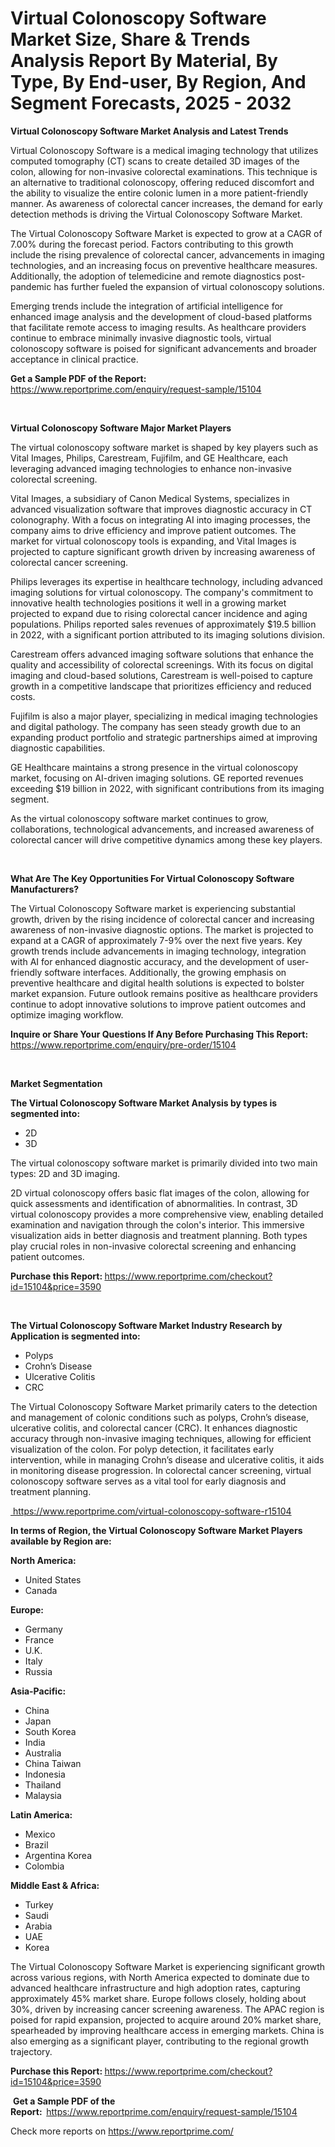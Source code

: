 <p><h1>Virtual Colonoscopy Software Market Size, Share & Trends Analysis Report By Material, By Type, By End-user, By Region, And Segment Forecasts, 2025 - 2032</h1></p><p><strong>Virtual Colonoscopy Software Market Analysis and Latest Trends</strong></p>
<p><p>Virtual Colonoscopy Software is a medical imaging technology that utilizes computed tomography (CT) scans to create detailed 3D images of the colon, allowing for non-invasive colorectal examinations. This technique is an alternative to traditional colonoscopy, offering reduced discomfort and the ability to visualize the entire colonic lumen in a more patient-friendly manner. As awareness of colorectal cancer increases, the demand for early detection methods is driving the Virtual Colonoscopy Software Market.</p><p>The Virtual Colonoscopy Software Market is expected to grow at a CAGR of 7.00% during the forecast period. Factors contributing to this growth include the rising prevalence of colorectal cancer, advancements in imaging technologies, and an increasing focus on preventive healthcare measures. Additionally, the adoption of telemedicine and remote diagnostics post-pandemic has further fueled the expansion of virtual colonoscopy solutions. </p><p>Emerging trends include the integration of artificial intelligence for enhanced image analysis and the development of cloud-based platforms that facilitate remote access to imaging results. As healthcare providers continue to embrace minimally invasive diagnostic tools, virtual colonoscopy software is poised for significant advancements and broader acceptance in clinical practice.</p></p>
<p><strong>Get a Sample PDF of the Report:&nbsp;</strong> <a href="https://www.reportprime.com/enquiry/request-sample/15104?utm_campaign=3551&utm_medium=2&utm_source=Github&utm_content=ia&utm_term=20032025&utm_id=virtual-colonoscopy-software">https://www.reportprime.com/enquiry/request-sample/15104</a></p>
<p>&nbsp;</p>
<p><strong>Virtual Colonoscopy Software Major Market Players</strong></p>
<p><p>The virtual colonoscopy software market is shaped by key players such as Vital Images, Philips, Carestream, Fujifilm, and GE Healthcare, each leveraging advanced imaging technologies to enhance non-invasive colorectal screening.</p><p>Vital Images, a subsidiary of Canon Medical Systems, specializes in advanced visualization software that improves diagnostic accuracy in CT colonography. With a focus on integrating AI into imaging processes, the company aims to drive efficiency and improve patient outcomes. The market for virtual colonoscopy tools is expanding, and Vital Images is projected to capture significant growth driven by increasing awareness of colorectal cancer screening.</p><p>Philips leverages its expertise in healthcare technology, including advanced imaging solutions for virtual colonoscopy. The company's commitment to innovative health technologies positions it well in a growing market projected to expand due to rising colorectal cancer incidence and aging populations. Philips reported sales revenues of approximately $19.5 billion in 2022, with a significant portion attributed to its imaging solutions division.</p><p>Carestream offers advanced imaging software solutions that enhance the quality and accessibility of colorectal screenings. With its focus on digital imaging and cloud-based solutions, Carestream is well-poised to capture growth in a competitive landscape that prioritizes efficiency and reduced costs.</p><p>Fujifilm is also a major player, specializing in medical imaging technologies and digital pathology. The company has seen steady growth due to an expanding product portfolio and strategic partnerships aimed at improving diagnostic capabilities.</p><p>GE Healthcare maintains a strong presence in the virtual colonoscopy market, focusing on AI-driven imaging solutions. GE reported revenues exceeding $19 billion in 2022, with significant contributions from its imaging segment.</p><p>As the virtual colonoscopy software market continues to grow, collaborations, technological advancements, and increased awareness of colorectal cancer will drive competitive dynamics among these key players.</p></p>
<p>&nbsp;</p>
<p><strong>What Are The Key Opportunities For Virtual Colonoscopy Software Manufacturers?</strong></p>
<p><p>The Virtual Colonoscopy Software market is experiencing substantial growth, driven by the rising incidence of colorectal cancer and increasing awareness of non-invasive diagnostic options. The market is projected to expand at a CAGR of approximately 7-9% over the next five years. Key growth trends include advancements in imaging technology, integration with AI for enhanced diagnostic accuracy, and the development of user-friendly software interfaces. Additionally, the growing emphasis on preventive healthcare and digital health solutions is expected to bolster market expansion. Future outlook remains positive as healthcare providers continue to adopt innovative solutions to improve patient outcomes and optimize imaging workflow.</p></p>
<p><strong>Inquire or Share Your Questions If Any Before Purchasing This Report:</strong> <a href="https://www.reportprime.com/enquiry/pre-order/15104?utm_campaign=3551&utm_medium=2&utm_source=Github&utm_content=ia&utm_term=20032025&utm_id=virtual-colonoscopy-software">https://www.reportprime.com/enquiry/pre-order/15104</a></p>
<p>&nbsp;</p>
<p><strong>Market Segmentation</strong></p>
<p><strong>The Virtual Colonoscopy Software Market Analysis by types is segmented into:</strong></p>
<p><ul><li>2D</li><li>3D</li></ul></p>
<p><p>The virtual colonoscopy software market is primarily divided into two main types: 2D and 3D imaging. </p><p>2D virtual colonoscopy offers basic flat images of the colon, allowing for quick assessments and identification of abnormalities. In contrast, 3D virtual colonoscopy provides a more comprehensive view, enabling detailed examination and navigation through the colon's interior. This immersive visualization aids in better diagnosis and treatment planning. Both types play crucial roles in non-invasive colorectal screening and enhancing patient outcomes.</p></p>
<p><strong>Purchase this Report:&nbsp;</strong><a href="https://www.reportprime.com/checkout?id=15104&price=3590&utm_campaign=3551&utm_medium=2&utm_source=Github&utm_content=ia&utm_term=20032025&utm_id=virtual-colonoscopy-software">https://www.reportprime.com/checkout?id=15104&price=3590</a></p>
<p>&nbsp;</p>
<p><strong>The Virtual Colonoscopy Software Market Industry Research by Application is segmented into:</strong></p>
<p><ul><li>Polyps</li><li>Crohn’s Disease</li><li>Ulcerative Colitis</li><li>CRC</li></ul></p>
<p><p>The Virtual Colonoscopy Software Market primarily caters to the detection and management of colonic conditions such as polyps, Crohn’s disease, ulcerative colitis, and colorectal cancer (CRC). It enhances diagnostic accuracy through non-invasive imaging techniques, allowing for efficient visualization of the colon. For polyp detection, it facilitates early intervention, while in managing Crohn’s disease and ulcerative colitis, it aids in monitoring disease progression. In colorectal cancer screening, virtual colonoscopy software serves as a vital tool for early diagnosis and treatment planning.</p></p>
<p><a href="https://www.reportprime.com/virtual-colonoscopy-software-r15104?utm_campaign=3551&utm_medium=2&utm_source=Github&utm_content=ia&utm_term=20032025&utm_id=virtual-colonoscopy-software">&nbsp;https://www.reportprime.com/virtual-colonoscopy-software-r15104</a></p>
<p><strong>In terms of Region, the Virtual Colonoscopy Software Market Players available by Region are:</strong></p>
<p>
    <p> <strong> North America: </strong>
        <ul>
            <li>United States</li>
            <li>Canada</li>
        </ul>
        </p> 
    <p> <strong> Europe: </strong>
        <ul>
            <li>Germany</li>
            <li>France</li>
            <li>U.K.</li>
            <li>Italy</li>
            <li>Russia</li>
        </ul>
        </p> 
    <p> <strong> Asia-Pacific: </strong>
        <ul>
            <li>China</li>
            <li>Japan</li>
            <li>South Korea</li>
            <li>India</li>
            <li>Australia</li>
            <li>China Taiwan</li>
            <li>Indonesia</li>
            <li>Thailand</li>
            <li>Malaysia</li>
        </ul>
        </p> 
    <p> <strong> Latin America: </strong>
        <ul>
            <li>Mexico</li>
            <li>Brazil</li>
            <li>Argentina Korea</li>
            <li>Colombia</li>
        </ul>
        </p> 
    <p> <strong> Middle East & Africa: </strong>
        <ul>
            <li>Turkey</li>
            <li>Saudi</li>
            <li>Arabia</li>
            <li>UAE</li>
            <li>Korea</li>
        </ul>
    </p>
    </p>
<p><p>The Virtual Colonoscopy Software Market is experiencing significant growth across various regions, with North America expected to dominate due to advanced healthcare infrastructure and high adoption rates, capturing approximately 45% market share. Europe follows closely, holding about 30%, driven by increasing cancer screening awareness. The APAC region is poised for rapid expansion, projected to acquire around 20% market share, spearheaded by improving healthcare access in emerging markets. China is also emerging as a significant player, contributing to the regional growth trajectory.</p></p>
<p><strong>Purchase this Report: </strong><a href="https://www.reportprime.com/checkout?id=15104&price=3590&utm_campaign=3551&utm_medium=2&utm_source=Github&utm_content=ia&utm_term=20032025&utm_id=virtual-colonoscopy-software">https://www.reportprime.com/checkout?id=15104&price=3590</a></p>
<p>&nbsp;<strong>Get a Sample PDF of the Report:&nbsp;&nbsp;</strong><a href="https://www.reportprime.com/enquiry/request-sample/15104?utm_campaign=3551&utm_medium=2&utm_source=Github&utm_content=ia&utm_term=20032025&utm_id=virtual-colonoscopy-software">https://www.reportprime.com/enquiry/request-sample/15104</a></p>
<p><strong></strong></p>
<p>Check more reports on <a href="https://www.reportprime.com/?utm_campaign=3551&utm_medium=2&utm_source=Github&utm_content=ia&utm_term=20032025&utm_id=virtual-colonoscopy-software">https://www.reportprime.com/</a></p>